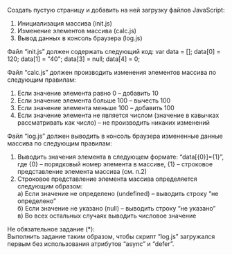 ﻿Создать пустую страницу и добавить на ней загрузку файлов JavaScript:
1.	Инициализация массива (init.js)
2.	Изменение элементов массива (calc.js)
3.	Вывод данных в консоль браузера (log.js)

Файл “init.js” должен содержать следующий код:
var data = [];
data[0] = 120;
data[1] = "40";
data[3] = null;
data[4] = 0;

Файл “calc.js” должен производить изменения элементов массива по следующим правилам:
1.	Если значение элемента равно 0 – добавить 10
2.	Если значение элемента больше 100 – вычесть 100
3.	Если значение элемента меньше 100 – добавить 100
4.	Если значение элемента не является числом (значение в кавычках рассматривать как число) – не производить никаких изменений

Файл “log.js” должен выводить в консоль браузера измененные данные массива по следующим правилам:
1.	Выводить значения элемента в следующем формате: “data[{0}]={1}”, где {0} – порядковый номер элемента в массиве, {1} – строковое представление элемента массива (см. п.2)
2.	Строковое представление элемента массива определяется следующим образом:<br>
  a)	Если значение не определено (undefined) – выводить строку “не определено”<br>
  б)	Если значение не указано (null) – выводить строку “не указано”<br>
  в)	Во всех остальных случаях выводить числовое значение<br>

Не обязательное задание (*):<br>
Выполнить задание таким образом, чтобы скрипт “log.js” загружался первым без использования атрибутов “async” и “defer”.


